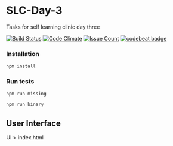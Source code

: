 # SLC-Day-3
Tasks for self learning clinic day three

[![Build Status](https://travis-ci.org/ajudensi/SLC-Day-3.svg?branch=master)](https://travis-ci.org/ajudensi/SLC-Day-3)
[![Code Climate](https://codeclimate.com/github/ajudensi/SLC-Day-3/badges/gpa.svg)](https://codeclimate.com/github/ajudensi/SLC-Day-3)
[![Issue Count](https://codeclimate.com/github/ajudensi/SLC-Day-3/badges/issue_count.svg)](https://codeclimate.com/github/ajudensi/SLC-Day-3)
[![codebeat badge](https://codebeat.co/badges/610bfdde-8881-46f2-ac09-d69be504b791)](https://codebeat.co/projects/github-com-ajudensi-slc-day-3)

### Installation
```javascript
npm install
```

### Run tests

```javascript
npm run missing
```
```javascript
npm run binary
```

## User Interface
UI > index.html 
